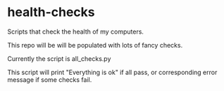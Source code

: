 # health-checks
Scripts that check the health of my computers.

This repo will be will be populated with lots of fancy checks.

Currently the script is all_checks.py

This script will print "Everything is ok" if all pass,
or corresponding error message if some checks fail.


